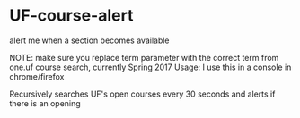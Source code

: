 # UF-course-alert
alert me when a section becomes available



 NOTE:  make sure you replace term parameter with the correct term from one.uf course search, currently Spring 2017
 Usage:  I use this in a console in chrome/firefox
 
 
 Recursively searches UF's open courses every 30 seconds and alerts if there is an opening
